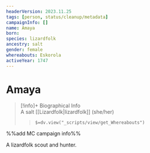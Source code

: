 ```yaml
---
headerVersion: 2023.11.25
tags: [person, status/cleanup/metadata]
campaignInfo: []
name: Amaya
born:
species: lizardfolk
ancestry: salt
gender: female
whereabouts: Eskorola
activeYear: 1747
---
```

# Amaya
>[!info]+ Biographical Info  
> A salt [[Lizardfolk|lizardfolk]] (she/her)  
>> `$=dv.view("_scripts/view/get_Whereabouts")`

%%add MC campaign info%%

A lizardfolk scout and hunter.